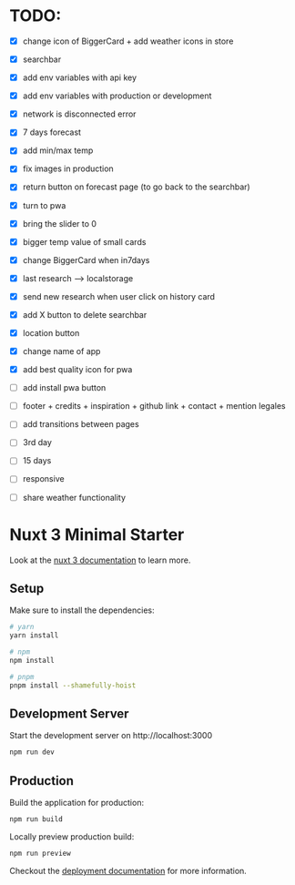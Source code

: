 # TODO: 

- [x] change icon of BiggerCard + add weather icons in store
- [x] searchbar
- [x] add env variables with api key
- [x] add env variables with production or development
- [x] network is disconnected error
- [x] 7 days forecast
- [x] add min/max temp
- [x] fix images in production
- [x] return button on forecast page (to go back to the searchbar)
- [x] turn to pwa
- [x] bring the slider to 0
- [x] bigger temp value of small cards
- [x] change BiggerCard when in7days
- [x] last research --> localstorage
- [x] send new research when user click on history card
- [x] add X button to delete searchbar
- [x] location button
- [x] change name of app
- [x] add best quality icon for pwa
- [ ] add install pwa button
- [ ] footer + credits + inspiration + github link + contact + mention legales
- [ ] add transitions between pages
- [ ] 3rd day
- [ ] 15 days
- [ ] responsive
- [ ] share weather functionality 




# Nuxt 3 Minimal Starter

Look at the [nuxt 3 documentation](https://v3.nuxtjs.org) to learn more.

## Setup

Make sure to install the dependencies:

```bash
# yarn
yarn install

# npm
npm install

# pnpm
pnpm install --shamefully-hoist
```

## Development Server

Start the development server on http://localhost:3000

```bash
npm run dev
```

## Production

Build the application for production:

```bash
npm run build
```

Locally preview production build:

```bash
npm run preview
```

Checkout the [deployment documentation](https://v3.nuxtjs.org/guide/deploy/presets) for more information.

